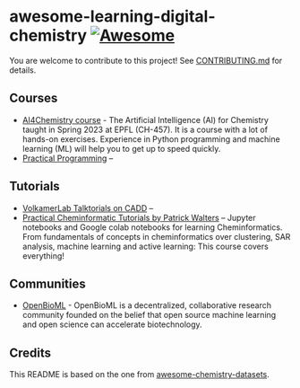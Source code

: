 # awesome-learning-digital-chemistry [![Awesome](https://awesome.re/badge-flat2.svg)](https://awesome.re)
You are welcome to contribute to this project! See [CONTRIBUTING.md](CONTRIBUTING.md) for details.


## Courses

* [AI4Chemistry course](https://github.com/schwallergroup/ai4chem_course) - The Artificial Intelligence (AI) for Chemistry taught in Spring 2023 at EPFL (CH-457). It is a course with a lot of hands-on exercises. Experience in Python programming and machine learning (ML) will help you to get up to speed quickly.
* [Practical Programming](https://schwallergroup.github.io/practical-programming-in-chemistry/) – 

## Tutorials
* [VolkamerLab Talktorials on CADD](https://projects.volkamerlab.org/teachopencadd/talktorials.html) –
* [Practical Cheminformatic Tutorials by Patrick Walters](https://github.com/PatWalters/practical_cheminformatics_tutorials) – Jupyter notebooks and Google colab notebooks for learning Cheminformatics. From fundamentals of concepts in cheminformatics over clustering, SAR analysis, machine learning and active learning: This course covers everything!

## Communities

* [OpenBioML](https://www.openbioml.org/) - OpenBioML is a decentralized, collaborative research community founded on the belief that open source machine learning and open science can accelerate biotechnology.

## Credits 

This README is based on the one from [awesome-chemistry-datasets](https://github.com/kjappelbaum/awesome-chemistry-datasets).
